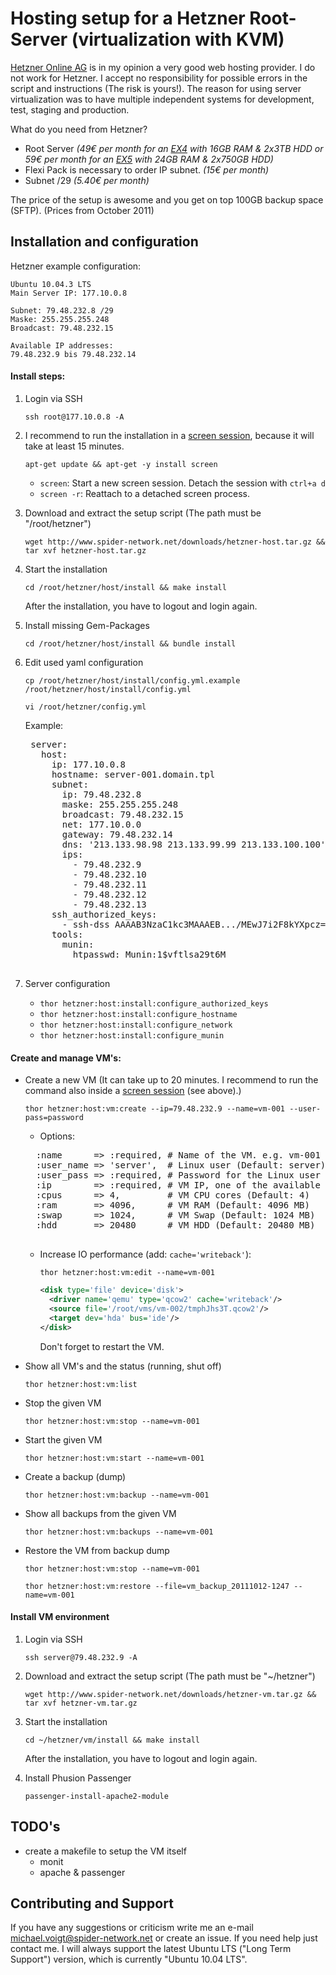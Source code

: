 Hosting setup for a Hetzner Root-Server (virtualization with KVM)
=================================================================

[Hetzner Online AG](http://www.hetzner.de) is in my opinion a very good web hosting provider.
I do not work for Hetzner. I accept no responsibility for possible errors in the script and
instructions (The risk is yours!). The reason for using server virtualization was to have multiple
independent systems for development, test, staging and production.

What do you need from Hetzner?

- Root Server _(49€ per month for an [EX4](http://www.hetzner.de/hosting/produktmatrix/rootserver-produktmatrix-ex) with 16GB RAM & 2x3TB HDD or 59€ per month for an [EX5](http://www.hetzner.de/hosting/produktmatrix/rootserver-produktmatrix-ex) with 24GB RAM & 2x750GB HDD)_
- Flexi Pack is necessary to order IP subnet. _(15€ per month)_
- Subnet /29 _(5.40€ per month)_

The price of the setup is awesome and you get on top 100GB backup space (SFTP). (Prices from October 2011)

Installation and configuration
------------------------------

Hetzner example configuration:

    Ubuntu 10.04.3 LTS
    Main Server IP: 177.10.0.8

    Subnet: 79.48.232.8 /29
    Maske: 255.255.255.248
    Broadcast: 79.48.232.15

    Available IP addresses:
    79.48.232.9 bis 79.48.232.14

#### Install steps:
1. Login via SSH

    ``ssh root@177.10.0.8 -A``

1. I recommend to run the installation in a [screen session](http://de.wikipedia.org/wiki/GNU_Screen), because it
will take at least 15 minutes.

    ``apt-get update && apt-get -y install screen``

    - ``screen``: Start a new screen session. Detach the session with ``ctrl+a d``
    - ``screen -r``: Reattach to a detached screen process.


1. Download and extract the setup script (The path must be "/root/hetzner")

    ``wget http://www.spider-network.net/downloads/hetzner-host.tar.gz && tar xvf hetzner-host.tar.gz``

1. Start the installation

    ``cd /root/hetzner/host/install && make install``

    After the installation, you have to logout and login again.

1. Install missing Gem-Packages

    ``cd /root/hetzner/host/install && bundle install``

1. Edit used yaml configuration

    ``cp /root/hetzner/host/install/config.yml.example /root/hetzner/host/install/config.yml``

    ``vi /root/hetzner/config.yml``

    Example:
    <pre>
    server:
      host:
        ip: 177.10.0.8
        hostname: server-001.domain.tpl
        subnet:
          ip: 79.48.232.8
          maske: 255.255.255.248
          broadcast: 79.48.232.15
          net: 177.10.0.0
          gateway: 79.48.232.14
          dns: '213.133.98.98 213.133.99.99 213.133.100.100'
          ips:
            - 79.48.232.9
            - 79.48.232.10
            - 79.48.232.11
            - 79.48.232.12
            - 79.48.232.13
        ssh_authorized_keys:
          - ssh-dss AAAAB3NzaC1kc3MAAAEB.../MEwJ7i2F8kYXpcz== michael@voigt
        tools:
          munin:
            htpasswd: Munin:1$vftlsa29t6M
    </pre>

1. Server configuration

    - ``thor hetzner:host:install:configure_authorized_keys``
    - ``thor hetzner:host:install:configure_hostname``
    - ``thor hetzner:host:install:configure_network``
    - ``thor hetzner:host:install:configure_munin``

#### Create and manage VM's:

- Create a new VM (It can take up to 20 minutes. I recommend to run the command also inside a [screen session](http://de.wikipedia.org/wiki/GNU_Screen) (see above).)

    ``thor hetzner:host:vm:create --ip=79.48.232.9 --name=vm-001 --user-pass=password``

    - Options:
    <pre>
    :name      => :required, # Name of the VM. e.g. vm-001
    :user_name => 'server',  # Linux user (Default: server)
    :user_pass => :required, # Password for the Linux user
    :ip        => :required, # VM IP, one of the available IP's from your subnet. e.g. 79.48.232.9
    :cpus      => 4,         # VM CPU cores (Default: 4)
    :ram       => 4096,      # VM RAM (Default: 4096 MB)
    :swap      => 1024,      # VM Swap (Default: 1024 MB)
    :hdd       => 20480      # VM HDD (Default: 20480 MB)
    </pre>
    
    - Increase IO performance (add: ``cache='writeback'``):
    
        ``thor hetzner:host:vm:edit --name=vm-001``
    
        ```xml
        <disk type='file' device='disk'>
          <driver name='qemu' type='qcow2' cache='writeback'/>
          <source file='/root/vms/vm-002/tmphJhs3T.qcow2'/>
          <target dev='hda' bus='ide'/>
        </disk>
        ```
        Don't forget to restart the VM.

- Show all VM's and the status (running, shut off)

    ``thor hetzner:host:vm:list``

- Stop the given VM

    ``thor hetzner:host:vm:stop --name=vm-001``

- Start the given VM

    ``thor hetzner:host:vm:start --name=vm-001``

- Create a backup (dump)

    ``thor hetzner:host:vm:backup --name=vm-001``

- Show all backups from the given VM

    ``thor hetzner:host:vm:backups --name=vm-001``

- Restore the VM from backup dump

    ``thor hetzner:host:vm:stop --name=vm-001``

    ``thor hetzner:host:vm:restore --file=vm_backup_20111012-1247 --name=vm-001``

#### Install VM environment

1. Login via SSH

    ``ssh server@79.48.232.9 -A``

1. Download and extract the setup script (The path must be "~/hetzner")

    ``wget http://www.spider-network.net/downloads/hetzner-vm.tar.gz && tar xvf hetzner-vm.tar.gz``

1. Start the installation

    ``cd ~/hetzner/vm/install && make install``

    After the installation, you have to logout and login again.
    
1. Install Phusion Passenger

    ``passenger-install-apache2-module``

TODO's
------
- create a makefile to setup the VM itself
    - monit
    - apache & passenger

Contributing and Support
------------------------
If you have any suggestions or criticism write me an e-mail [michael.voigt@spider-network.net](mailto:michael.voigt@spider-network.net)
or create an issue. If you need help just contact me. I will always support the latest Ubuntu LTS ("Long Term Support")
version, which is currently "Ubuntu 10.04 LTS".
